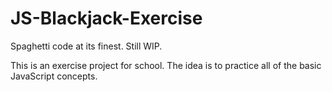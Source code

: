 # JS-Blackjack-Exercise
Spaghetti code at its finest. Still WIP.

This is an exercise project for school.
The idea is to practice all of the basic JavaScript concepts.
